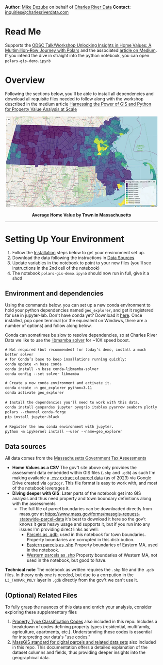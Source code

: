 **Author**: [Mike Dezube](https://www.linkedin.com/in/mikedezube/) on behalf of [Charles River Data](https://www.charlesriverdata.com/)
**Contact**: inquiries@charlesriverdata.com


# Read Me

Supports the [ODSC Talk/Workshop Unlocking Insights in Home Values: A Multimillion-Row Journey with Polars](https://odsc.com/speakers/unlocking-insights-in-home-values-a-multimillion-row-journey-with-polars/) and the associated [article on Medium](https://medium.com/@odsc/harnessing-the-power-of-gis-and-python-for-property-value-analysis-at-scale-24266ba8c02a). If you intend the dive in straight into the python notebook, you can open `polars-gis-demo.ipynb`

# Overview

Following the sections below, you'll be able to install all dependencies and download all requisite files needed to follow along with the workshop described in the medium article [Harnessing the Power of GIS and Python for Property Value Analysis at Scale](https://odsc.medium.com/harnessing-the-power-of-gis-and-python-for-property-value-analysis-at-scale-24266ba8c02a)

<div style="width:100%; text-align:center">
  <img src="screenshots/Avg%20Home%20Value%20by%20Town.png" alt="Average Home Value by Town in Massachusetts" style="max-height:600px; margin:auto"/>
  <p style="font-weight:bold">Average Home Value by Town in Massachusetts</p>
</div>

<hr/>

# Setting Up Your Environment

  1. Follow the [Installation](#installation) steps below to get your environment set up.
  2. Download the data following the instructions in [Data Sources](#data-sources)
  3. Update variables in the notebook to point to your new files (you'll see instructions in the 2nd cell of the notebook)
  4. The notebook `polars-gis-demo.ipynb` should now run in full, give it a shot!

## Environment and dependencies

Using the commands below, you can set up a new conda environment to hold your python dependencies named `geo_explorer`, and get it registered for use in jupyter-lab.  Don't have conda yet?  Download it [here](https://www.anaconda.com/download).  Once installed, pop open terminal (or the equivalent on Windows, there are a number of options) and follow along below.

Conda can sometimes be slow to resolve dependencies, so at Charles River Data we like to use the [libmamba solver](https://www.anaconda.com/blog/a-faster-conda-for-a-growing-community) for ~10X speed boost.
```
# Not required (but recommended) for today's demo, install a much better solver
# for Conda’s base to keep insallations running quickly:
conda update -n base conda
conda install -n base conda-libmamba-solver
conda config --set solver libmamba
```

```
# Create a new conda environment and activate it.
conda create -n geo_explorer python=3.11
conda activate geo_explorer

# Install the dependencies you'll need to work with this data.
conda install geopandas jupyter pyogrio itables pyarrow seaborn plotly polars --channel conda-forge
pip install jupyter-black

# Register the new conda environment with jupyter.
python -m ipykernel install --user --name=geo_explorer
```

## Data sources

All data comes from the [Massachusetts Government Tax Assessments](https://www.mass.gov/info-details/massgis-data-property-tax-parcels)
 * **Home Values as a CSV** The gov't site above only provides the assessment data embedded within GIS files (`.shp` and `.gdb`) as such I'm making available a [.csv extract of parcel data](https://drive.google.com/file/d/1h8sZ3U2nmurJ5BxfngAdhQfb0U13ladB/view?usp=drive_link) (as of 2023) via Google Drive created via `ogr2ogr`.  This file format is easy to work with, and most of the notebook leverages it.
 * **Diving deeper with GIS**: Later parts of the notebook get into GIS analysis and thus need property and town boundary definitions along with the assessments
   * The full file of parcel boundaries can be downloaded directly from mass.gov at https://www.mass.gov/forms/massgis-request-statewide-parcel-data it's best to download it here so the gov't knows it gets heavy usage and supports it, but if you run into any issues I'm providing direct links as well:
     * [Parcels as .gdb](https://drive.google.com/file/d/1_NTjM6hAY7k68-jd8qVsP9sSkvZii4wc/view?usp=drive_link), used in this notebook for town boundaries.  Property boundaries are corrupted in this distribution.
     * [Eastern parcels as .shp](https://drive.google.com/file/d/1KaGz7oj_26Twn9Cf80SCciUcoHGUqCZ6/view?usp=drive_link) Property boundaries of Eastern MA, used in the notebook.
     * [Western parcels as .shp](https://drive.google.com/file/d/17QIKohh91XW43-Y0msS2V-yjmO-z1VyG/view?usp=drive_link) Property boundaries of Western MA, not used in the notebook, but good to have.
  
  **Technical note**
  The notebook as written requires the `.shp` file and the `.gdb` files.  In theory only one is needed, but due to a corrpution in the `L3_TAXPAR_POLY` layer in `.gdb` directly from the gov't we can't use it.


## (Optional) Related Files

To fully grasp the nuances of this data and enrich your analysis, consider exploring these supplementary files

1. [Property Type Classification Codes](https://www.mass.gov/files/documents/2016/08/wr/classificationcodebook.pdf) also included in this repo.  Includes a breakdown of codes defining property types (residential, multifamily, agriculture, apartments, etc.). Understanding these codes is essential for interpreting our data's "use codes."
2. [MassGIS standard for digital parcels and related data sets](https://www.mass.gov/info-details/massgis-standard-for-digital-parcels-and-related-data-sets) also included in this repo.  This documentation offers a detailed explanation of the dataset columns and fields, thus providing deeper insights into the geographical data.